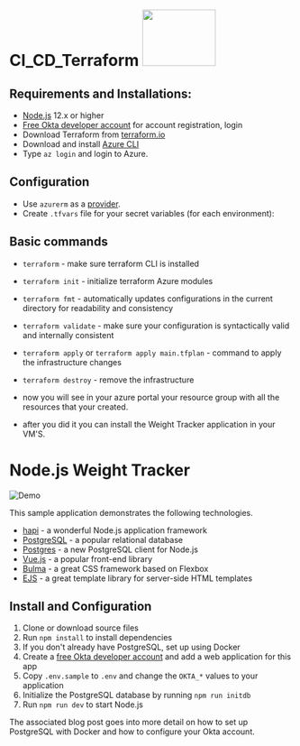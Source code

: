# CI_CD_Terraform  <img src="https://user-images.githubusercontent.com/71599740/140194394-8d8b8fe8-a7d6-4b2b-938e-e5b00dea3bd4.png" width="130" height="100"/>  


## Requirements and Installations:
* [Node.js](https://nodejs.org/) 12.x or higher
* [Free Okta developer account](https://developer.okta.com/) for account registration, login
* Download Terraform from [terraform.io](https://www.terraform.io/downloads.html)
* Download and install [Azure CLI](https://docs.microsoft.com/en-us/cli/azure/install-azure-cli)
* Type `az login` and login to Azure.

## Configuration
* Use `azurerm` as a [provider](https://www.terraform.io/docs/language/providers/configuration.html).
* Create `.tfvars` file for your secret variables (for each environment):

## Basic commands
* `terraform` - make sure terraform CLI is installed
* `terraform init` - initialize terraform Azure modules
* `terraform fmt` - automatically updates configurations in the current directory for readability and consistency
* `terraform validate` - make sure your configuration is syntactically valid and internally consistent
* `terraform apply` or `terraform apply main.tfplan` - command to apply the infrastructure changes
* `terraform destroy` - remove the infrastructure

* now you will see in your azure portal your resource group with all the resources that your created.
* after you did it you can install the  Weight Tracker application in your VM'S.


# Node.js Weight Tracker

![Demo](docs/build-weight-tracker-app-demo.gif)

This sample application demonstrates the following technologies.

* [hapi](https://hapi.dev) - a wonderful Node.js application framework
* [PostgreSQL](https://www.postgresql.org/) - a popular relational database
* [Postgres](https://github.com/porsager/postgres) - a new PostgreSQL client for Node.js
* [Vue.js](https://vuejs.org/) - a popular front-end library
* [Bulma](https://bulma.io/) - a great CSS framework based on Flexbox
* [EJS](https://ejs.co/) - a great template library for server-side HTML templates


## Install and Configuration

1. Clone or download source files
1. Run `npm install` to install dependencies
1. If you don't already have PostgreSQL, set up using Docker
1. Create a [free Okta developer account](https://developer.okta.com/) and add a web application for this app
1. Copy `.env.sample` to `.env` and change the `OKTA_*` values to your application
1. Initialize the PostgreSQL database by running `npm run initdb`
1. Run `npm run dev` to start Node.js

The associated blog post goes into more detail on how to set up PostgreSQL with Docker and how to configure your Okta account.


